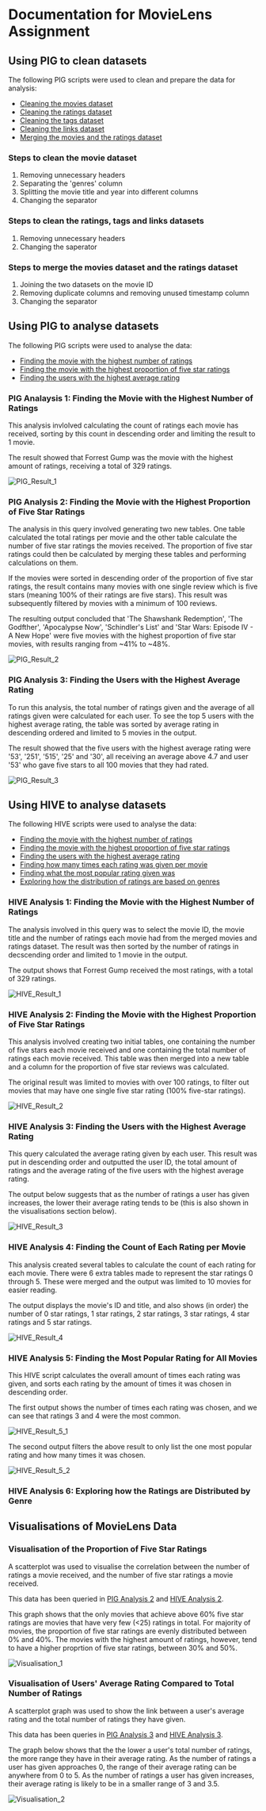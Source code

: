 # Documentation for MovieLens Assignment

## Using PIG to clean datasets

The following PIG scripts were used to clean and prepare the data for analysis:
- [Cleaning the movies dataset](https://github.com/laramurphyyx/CA4022-Pig-MovieLens/blob/main/PIG%20Cleaning/cleaning_movies_dataset.pig)
- [Cleaning the ratings dataset](https://github.com/laramurphyyx/CA4022-Pig-MovieLens/blob/main/PIG%20Cleaning/cleaning_ratings_dataset.pig)
- [Cleaning the tags dataset](https://github.com/laramurphyyx/CA4022-Pig-MovieLens/blob/main/PIG%20Cleaning/cleaning_tags_dataset.pig)
- [Cleaning the links dataset](https://github.com/laramurphyyx/CA4022-Pig-MovieLens/blob/main/PIG%20Cleaning/cleaning_links_dataset.pig)
- [Merging the movies and the ratings dataset](https://github.com/laramurphyyx/CA4022-Pig-MovieLens/blob/main/PIG%20Cleaning/merging_movies_ratings.pig)

### Steps to clean the movie dataset
1. Removing unnecessary headers
2. Separating the 'genres' column
3. Splitting the movie title and year into different columns
4. Changing the separator

### Steps to clean the ratings, tags and links datasets
1. Removing unnecessary headers
2. Changing the saperator

### Steps to merge the movies dataset and the ratings dataset
1. Joining the two datasets on the movie ID
2. Removing duplicate columns and removing unused timestamp column
3. Changing the separator

## Using PIG to analyse datasets

The following PIG scripts were used to analyse the data:
- [Finding the movie with the highest number of ratings](https://github.com/laramurphyyx/CA4022-Pig-MovieLens/blob/main/PIG%20Analysis/movie_with_highest_number_ratings.pig)
- [Finding the movie with the highest proportion of five star ratings](https://github.com/laramurphyyx/CA4022-Pig-MovieLens/blob/main/PIG%20Analysis/movies_with_highest_proportion_five_stars.pig)
- [Finding the users with the highest average rating](https://github.com/laramurphyyx/CA4022-Pig-MovieLens/blob/main/PIG%20Analysis/user_with_highest_average_rating.pig)

### PIG Analaysis 1: Finding the Movie with the Highest Number of Ratings
This analysis invlolved calculating the count of ratings each movie has received, sorting by this count in descending order and limiting the result to 1 movie. 

The result showed that Forrest Gump was the movie with the highest amount of ratings, receiving a total of 329 ratings.

![PIG_Result_1](https://github.com/laramurphyyx/CA4022-Pig-MovieLens/blob/main/Output%20Screenshots/PIG/movie_with_highest_number_ratings.png?raw=true "PIG Analysis 1")

### PIG Analysis 2: Finding the Movie with the Highest Proportion of Five Star Ratings
The analysis in this query involved generating two new tables. One table calculated the total ratings per movie and the other table calculate the number of five star ratings the movies received. The proportion of five star ratings could then be calculated by merging these tables and performing calculations on them. 

If the movies were sorted in descending order of the proportion of five star ratings, the result contains many movies with one single review which is five stars (meaning 100% of their ratings are five stars). This result was subsequently filtered by movies with a minimum of 100 reviews.

The resulting output concluded that 'The Shawshank Redemption', 'The Godfther', 'Apocalypse Now', 'Schindler's List' and 'Star Wars: Episode IV - A New Hope' were five movies with the highest proportion of five star movies, with results ranging from ~41% to ~48%.

![PIG_Result_2](https://github.com/laramurphyyx/CA4022-Pig-MovieLens/blob/main/Output%20Screenshots/PIG/movies_with_highest_proportion_five_stars.png?raw=true "PIG Analysis 2")

### PIG Analysis 3: Finding the Users with the Highest Average Rating
To run this analysis, the total number of ratings given and the average of all ratings given were calculated for each user. To see the top 5 users with the highest average rating, the table was sorted by average rating in descending ordered and limited to 5 movies in the output.

The result showed that the five users with the highest average rating were '53', '251', '515', '25' and '30', all receiving an average above 4.7 and user '53' who gave five stars to all 100 movies that they had rated.

![PIG_Result_3](https://github.com/laramurphyyx/CA4022-Pig-MovieLens/blob/main/Output%20Screenshots/PIG/user_with_highest_average_rating.png?raw=true "PIG Analysis 3")


## Using HIVE to analyse datasets

The following HIVE scripts were used to analyse the data:
- [Finding the movie with the highest number of ratings](https://github.com/laramurphyyx/CA4022-Pig-MovieLens/blob/main/HIVE%20Analysis/movie_with_highest_number_ratings.sql)
- [Finding the movie with the highest proportion of five star ratings](https://github.com/laramurphyyx/CA4022-Pig-MovieLens/blob/main/HIVE%20Analysis/movies_with_highest_proportion_five_stars.sql)
- [Finding the users with the highest average rating](https://github.com/laramurphyyx/CA4022-Pig-MovieLens/blob/main/HIVE%20Analysis/user_with_highest_average_rating.sql)
- [Finding how many times each rating was given per movie](https://github.com/laramurphyyx/CA4022-Pig-MovieLens/blob/main/HIVE%20Analysis/number_each_rating_per_movie.sql)
- [Finding what the most popular rating given was](https://github.com/laramurphyyx/CA4022-Pig-MovieLens/blob/main/HIVE%20Analysis/total_number_of_each_rating.sql)
- [Exploring how the distribution of ratings are based on genres](https://github.com/laramurphyyx/CA4022-Pig-MovieLens/blob/main/HIVE%20Analysis/genre_distribution.sql)

### HIVE Analysis 1: Finding the Movie with the Highest Number of Ratings
The analysis involved in this query was to select the movie ID, the movie title and the number of ratings each movie had from the merged movies and ratings dataset. The result was then sorted by the number of ratings in decscending order and limited to 1 movie in the output.

The output shows that Forrest Gump received the most ratings, with a total of 329 ratings.

![HIVE_Result_1](https://github.com/laramurphyyx/CA4022-Pig-MovieLens/blob/main/Output%20Screenshots/HIVE/movie_with_highest_number_ratings.png?raw=true "HIVE Analysis 1")

### HIVE Analysis 2: Finding the Movie with the Highest Proportion of Five Star Ratings
This analysis involved creating two initial tables, one containing the number of five stars each movie received and one containing the total number of ratings each movie received. This table was then merged into a new table and a column for the proportion of five star reviews was calculated. 

The original result was limited to movies with over 100 ratings, to filter out movies that may have one single five star rating (100% five-star ratings).

![HIVE_Result_2](https://github.com/laramurphyyx/CA4022-Pig-MovieLens/blob/main/Output%20Screenshots/HIVE/movies_with_highest_proportion_five_stars.png?raw=true "HIVE Analysis 2")

### HIVE Analysis 3: Finding the Users with the Highest Average Rating
This query calculated the average rating given by each user. This result was put in descending order and outputted the user ID, the total amount of ratings and the average rating of the five users with the highest average rating.

The output below suggests that as the number of ratings a user has given increases, the lower their average rating tends to be (this is also shown in the visualisations section below). 

![HIVE_Result_3](https://github.com/laramurphyyx/CA4022-Pig-MovieLens/blob/main/Output%20Screenshots/HIVE/user_with_highest_average_rating.png?raw=true "HIVE Analysis 3")

### HIVE Analysis 4: Finding the Count of Each Rating per Movie
This analysis created several tables to calculate the count of each rating for each movie. There were 6 extra tables made to represent the star ratings 0 through 5. These were merged and the output was limited to 10 movies for easier reading.

The output displays the movie's ID and title, and also shows (in order) the number of 0 star ratings, 1 star ratings, 2 star ratings, 3 star ratings, 4 star ratings and 5 star ratings. 

![HIVE_Result_4](https://github.com/laramurphyyx/CA4022-Pig-MovieLens/blob/main/Output%20Screenshots/HIVE/number_each_rating_per_movie.png?raw=true "HIVE Analysis 4")

### HIVE Analysis 5: Finding the Most Popular Rating for All Movies
This HIVE script calculates the overall amount of times each rating was given, and sorts each rating by the amount of times it was chosen in descending order.

The first output shows the number of times each rating was chosen, and we can see that ratings 3 and 4 were the most common. 

![HIVE_Result_5_1](https://github.com/laramurphyyx/CA4022-Pig-MovieLens/blob/main/Output%20Screenshots/HIVE/total_number_of_each_rating.png?raw=true "HIVE Analysis 5 (all ratings)")

The second output filters the above result to only list the one most popular rating and how many times it was chosen.

![HIVE_Result_5_2](https://github.com/laramurphyyx/CA4022-Pig-MovieLens/blob/main/Output%20Screenshots/HIVE/most_popular_rating.png?raw=true "HIVE Analysis 5 (most chosen rating)")

### HIVE Analysis 6: Exploring how the Ratings are Distributed by Genre

## Visualisations of MovieLens Data

### Visualisation of the Proportion of Five Star Ratings

A scatterplot was used to visualise the correlation between the number of ratings a movie received, and the number of five star ratings a movie received.

This data has been queried in [PIG Analysis 2](https://github.com/laramurphyyx/CA4022-Pig-MovieLens/blob/main/PIG%20Analysis/movies_with_highest_proportion_five_stars.pig) and [HIVE Analysis 2](https://github.com/laramurphyyx/CA4022-Pig-MovieLens/blob/main/HIVE%20Analysis/movies_with_highest_proportion_five_stars.sql).

This graph shows that the only movies that achieve above 60% five star ratings are movies that have very few (<25) ratings in total. For majority of movies, the proportion of five star ratings are evenly distributed between 0% and 40%. The movies with the highest amount of ratings, however, tend to have a higher proprtion of five star ratings, between 30% and 50%.

![Visualisation_1](https://github.com/laramurphyyx/CA4022-Pig-MovieLens/blob/main/Visualisation/proportion_five_stars.png?raw=true "Proportion of Five Star Ratings")

### Visualisation of Users' Average Rating Compared to Total Number of Ratings

A scatterplot graph was used to show the link between a user's average rating and the total number of ratings they have given. 

This data has been queries in [PIG Analysis 3](https://github.com/laramurphyyx/CA4022-Pig-MovieLens/blob/main/PIG%20Analysis/user_with_highest_average_rating.pig) and [HIVE Analysis 3](https://github.com/laramurphyyx/CA4022-Pig-MovieLens/blob/main/HIVE%20Analysis/user_with_highest_average_rating.sql).

The graph below shows that the the lower a user's total number of ratings, the more range they have in their average rating. As the number of ratings a user has given approaches 0, the range of their average rating can be anywhere from 0 to 5. As the number of ratings a user has given increases, their average rating is likely to be in a smaller range of 3 and 3.5.

![Visualisation_2](https://github.com/laramurphyyx/CA4022-Pig-MovieLens/blob/main/Visualisation/users_average_ratings.png?raw=true "Users Average Ratings and Total Ratings")